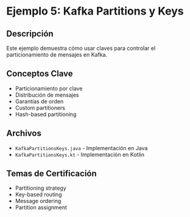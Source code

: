 # Ejemplo 5: Kafka Partitions y Keys

## Descripción
Este ejemplo demuestra cómo usar claves para controlar el particionamiento de mensajes en Kafka.

## Conceptos Clave
- Particionamiento por clave
- Distribución de mensajes
- Garantías de orden
- Custom partitioners
- Hash-based partitioning

## Archivos
- `KafkaPartitionsKeys.java` - Implementación en Java
- `KafkaPartitionsKeys.kt` - Implementación en Kotlin

## Temas de Certificación
- Partitioning strategy
- Key-based routing
- Message ordering
- Partition assignment
